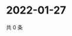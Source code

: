 # 2022-01-27

共 0 条

<!-- BEGIN WEIBO -->
<!-- 最后更新时间 Thu Jan 27 2022 00:22:51 GMT+0800 (China Standard Time) -->

<!-- END WEIBO -->
